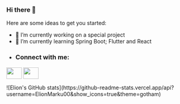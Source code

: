 ### Hi there 👋

<!-- **ElionMarku00/ElionMarku00** is a ✨ _special_ ✨ repository because its `README.md` (this file) appears on your GitHub profile.-->

Here are some ideas to get you started:

- 🔭 I’m currently working on a special project
- 🌱 I’m currently learning Spring Boot; Flutter and React
- <h3 align="left">Connect with me:</h3>
<p align="left">
<a href="https://www.linkedin.com/in/elion-marku-8a42a0204/" target="blank"><img align="center" src="https://cdn.jsdelivr.net/npm/simple-icons@3.0.1/icons/linkedin.svg" alt="" height="30" width="40" /></a>
<a href="https://www.instagram.com/elion_marku_/" target="blank"><img align="center" src="https://cdn.jsdelivr.net/npm/simple-icons@3.0.1/icons/instagram.svg" alt="" height="30" width="40" /></a>

</p>
![Elion's GitHub stats](https://github-readme-stats.vercel.app/api?username=ElionMarku00&show_icons=true&theme=gotham)
